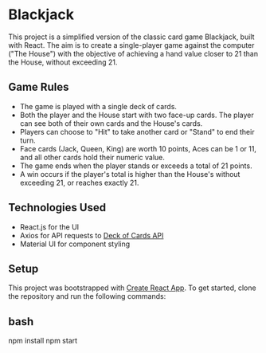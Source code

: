 # Blackjack

This project is a simplified version of the classic card game Blackjack, built with React. The aim is to create a single-player game against the computer ("The House") with the objective of achieving a hand value closer to 21 than the House, without exceeding 21.

## Game Rules

- The game is played with a single deck of cards.
- Both the player and the House start with two face-up cards. The player can see both of their own cards and the House's cards.
- Players can choose to "Hit" to take another card or "Stand" to end their turn.
- Face cards (Jack, Queen, King) are worth 10 points, Aces can be 1 or 11, and all other cards hold their numeric value.
- The game ends when the player stands or exceeds a total of 21 points.
- A win occurs if the player's total is higher than the House's without exceeding 21, or reaches exactly 21.

## Technologies Used

- React.js for the UI
- Axios for API requests to [Deck of Cards API](http://deckofcardsapi.com/)
- Material UI for component styling

## Setup

This project was bootstrapped with [Create React App](https://github.com/facebook/create-react-app). To get started, clone the repository and run the following commands:

## bash
npm install
npm start

